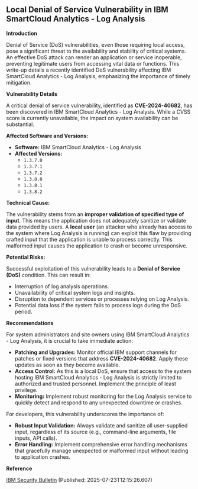 ## Local Denial of Service Vulnerability in IBM SmartCloud Analytics - Log Analysis

**Introduction**

Denial of Service (DoS) vulnerabilities, even those requiring local access, pose a significant threat to the availability and stability of critical systems. An effective DoS attack can render an application or service inoperable, preventing legitimate users from accessing vital data or functions. This write-up details a recently identified DoS vulnerability affecting IBM SmartCloud Analytics - Log Analysis, emphasizing the importance of timely mitigation.

**Vulnerability Details**

A critical denial of service vulnerability, identified as **CVE-2024-40682**, has been discovered in IBM SmartCloud Analytics - Log Analysis. While a CVSS score is currently unavailable, the impact on system availability can be substantial.

**Affected Software and Versions:**
*   **Software:** IBM SmartCloud Analytics - Log Analysis
*   **Affected Versions:**
    *   `1.3.7.0`
    *   `1.3.7.1`
    *   `1.3.7.2`
    *   `1.3.8.0`
    *   `1.3.8.1`
    *   `1.3.8.2`

**Technical Cause:**

The vulnerability stems from an **improper validation of specified type of input**. This means the application does not adequately sanitize or validate data provided by users. A **local user** (an attacker who already has access to the system where Log Analysis is running) can exploit this flaw by providing crafted input that the application is unable to process correctly. This malformed input causes the application to crash or become unresponsive.

**Potential Risks:**

Successful exploitation of this vulnerability leads to a **Denial of Service (DoS)** condition. This can result in:
*   Interruption of log analysis operations.
*   Unavailability of critical system logs and insights.
*   Disruption to dependent services or processes relying on Log Analysis.
*   Potential data loss if the system fails to process logs during the DoS period.

**Recommendations**

For system administrators and site owners using IBM SmartCloud Analytics - Log Analysis, it is crucial to take immediate action:

*   **Patching and Upgrades:** Monitor official IBM support channels for patches or fixed versions that address **CVE-2024-40682**. Apply these updates as soon as they become available.
*   **Access Control:** As this is a local DoS, ensure that access to the system hosting IBM SmartCloud Analytics - Log Analysis is strictly limited to authorized and trusted personnel. Implement the principle of least privilege.
*   **Monitoring:** Implement robust monitoring for the Log Analysis service to quickly detect and respond to any unexpected downtime or crashes.

For developers, this vulnerability underscores the importance of:
*   **Robust Input Validation:** Always validate and sanitize all user-supplied input, regardless of its source (e.g., command-line arguments, file inputs, API calls).
*   **Error Handling:** Implement comprehensive error handling mechanisms that gracefully manage unexpected or malformed input without leading to application crashes.

**Reference**

[IBM Security Bulletin](https://www.ibm.com/support/pages/node/7240264) (Published: 2025-07-23T12:15:26.607)
